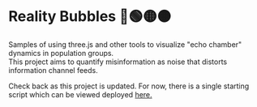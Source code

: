 # Reality Bubbles 🔵🟢🟡🟠

Samples of using three.js and other tools to visualize "echo chamber" dynamics in population groups.   
This project aims to quantify misinformation as noise that distorts information channel feeds.

Check back as this project is updated. For now, there is a single starting script which can be viewed deployed [here.](https://cheddarbutler.com/work/interactive-spheres-v2.html)

